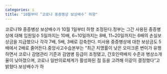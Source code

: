 ```yaml
---
categories: i
title: "10월부터 ‘코로나 중증병상 보상배수’ 하향"
---
```

코로나19 중증병상 보상배수가 10월 1일부터 하향 조정된다.정부는 그간 사용된 중증병상에 대해 입원일수 5일까지는 10배, 6~10일까지는 8배, 11~20일까지는 6배의 손실보상금을 지급했으나 각각 7배, 5배, 3배로 감축한다. 미사용 중증병상에 대한 보상금도 5배에서 2배로 줄어든다.중앙사고수습본부는 “최근 치명률이 낮은 오미크론 변이가 유행하면서 코로나 감염관리 기준과 감염병 등급이 조정됐고, 간호인력배치 수준과 병상소개율이 낮아졌으며, 코로나 일반의료체계가 활성화된 점 등을 고려해 이같이 결정했다”고 밝혔다.보상배수가 하